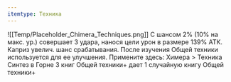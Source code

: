 ```yaml
---
itemtype: Техника
---
```

![[Temp/Placeholder_Chimera_Techniques.png]]
С шансом 2% (10% на макс. ур.) совершает 3 удара, нанося цели урон в размере 139% АТК. Каприз увелич. шанс срабатывания. После изучения Общей техники используется для ее улучшения. Примените здесь: Химера > Техника Синтез в Горне 3 книг Общей техники+ дает 1 случайную книгу Общей техники+
